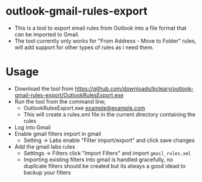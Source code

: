 outlook-gmail-rules-export
==========================

* This is a tool to export email rules from Outlook into a file format that can be imported to Gmail. 
* The tool currently only works for "From Address - Move to Folder" rules, will add support for other types of rules as i need them.

Usage
==========================

* Download the tool from https://github.com/downloads/bcleary/outlook-gmail-rules-export/OutlookRulesExport.exe
* Run the tool from the command line;
  * OutlookRulesExport.exe example@example.com
  * This will create a rules.xml file in the current directory containing the rules
* Log into Gmail
* Enable gmail filters import in gmail
  * Setting -> Labs enable "Filter import/export" and click save changes
* Add the gmail labs rules 
  * Settings -> Filters click "Import Filters" and import `gmail_rules.xml`
  * Importing existing filters into gmail is handled gracefully, no duplicate filters should be created but its always a good idead to backup your filters